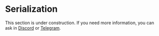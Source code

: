 # Serialization

This section is under construction. If you need more information, you can ask in [Discord](https://discord.gg/X4uurfP) or [Telegram](https://t.me/witnetio).